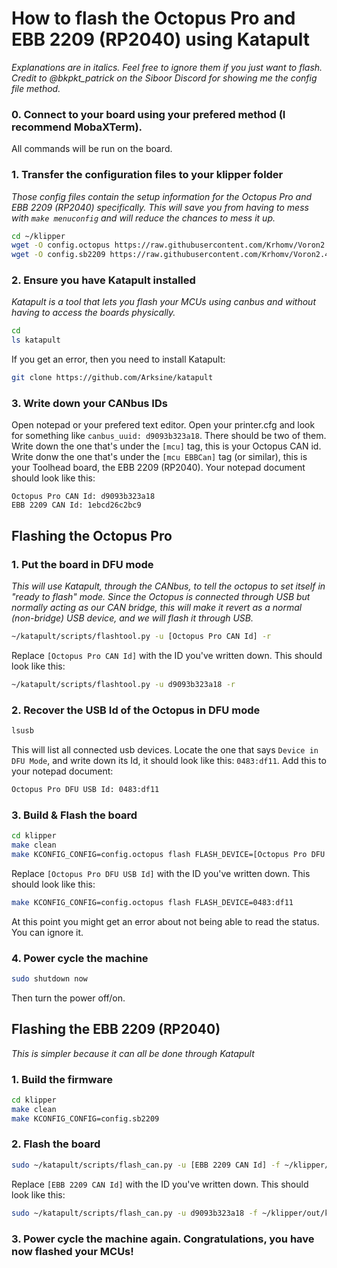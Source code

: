 
# How to flash the Octopus Pro and EBB 2209 (RP2040) using Katapult
_Explanations are in italics. Feel free to ignore them if you just want to flash. Credit to @bkpkt_patrick on the Siboor Discord for showing me the config file method._

### 0. Connect to your board using your prefered method (I recommend MobaXTerm).
All commands will be run on the board.

### 1. Transfer the configuration files to your klipper folder
_Those config files contain the setup information for the Octopus Pro and EBB 2209 (RP2040) specifically. This will save you from having to mess with `make menuconfig` and will reduce the chances to mess it up._
```bash
cd ~/klipper
wget -O config.octopus https://raw.githubusercontent.com/Krhomv/Voron2.4Config/main/config.octopus
wget -O config.sb2209 https://raw.githubusercontent.com/Krhomv/Voron2.4Config/main/config.sb2209
```

### 2. Ensure you have Katapult installed
_Katapult is a tool that lets you flash your MCUs using canbus and without having to access the boards physically._
```bash
cd
ls katapult
```
If you get an error, then you need to install Katapult:
```bash
git clone https://github.com/Arksine/katapult
```

### 3. Write down your CANbus IDs
Open notepad or your prefered text editor.
Open your printer.cfg and look for something like `canbus_uuid: d9093b323a18`. There should be two of them.
Write down the one that's under the `[mcu]` tag, this is your Octopus CAN id.
Write donw the one that's under the `[mcu EBBCan]` tag (or similar), this is your Toolhead board, the EBB 2209 (RP2040).
Your notepad document should look like this:
```
Octopus Pro CAN Id: d9093b323a18
EBB 2209 CAN Id: 1ebcd26c2bc9
```

## Flashing the Octopus Pro

### 1. Put the board in DFU mode
_This will use Katapult, through the CANbus, to tell the octopus to set itself in "ready to flash" mode. Since the Octopus is connected through USB but normally acting as our CAN bridge, this will make it revert as a normal (non-bridge) USB device, and we will flash it through USB._
```bash
~/katapult/scripts/flashtool.py -u [Octopus Pro CAN Id] -r
```
Replace `[Octopus Pro CAN Id]` with the ID you've written down. This should look like this:
```bash
~/katapult/scripts/flashtool.py -u d9093b323a18 -r
```

### 2. Recover the USB Id of the Octopus in DFU mode
```bash
lsusb
```
This will list all connected usb devices. Locate the one that says `Device in DFU Mode`, and write down its Id, it should look like this: `0483:df11`. Add this to your notepad document:
```bash
Octopus Pro DFU USB Id: 0483:df11
```

### 3. Build & Flash the board
```bash
cd klipper
make clean
make KCONFIG_CONFIG=config.octopus flash FLASH_DEVICE=[Octopus Pro DFU USB Id]
```
Replace `[Octopus Pro DFU USB Id]` with the ID you've written down. This should look like this:
```bash
make KCONFIG_CONFIG=config.octopus flash FLASH_DEVICE=0483:df11
```
At this point you might get an error about not being able to read the status. You can ignore it.

### 4. Power cycle the machine
```bash
sudo shutdown now
```
Then turn the power off/on.

## Flashing the EBB 2209 (RP2040)
_This is simpler because it can all be done through Katapult_

### 1. Build the firmware
```bash
cd klipper
make clean
make KCONFIG_CONFIG=config.sb2209
```

### 2. Flash the board
```bash
sudo ~/katapult/scripts/flash_can.py -u [EBB 2209 CAN Id] -f ~/klipper/out/klipper.bin
```
Replace `[EBB 2209 CAN Id]` with the ID you've written down. This should look like this:
```bash
sudo ~/katapult/scripts/flash_can.py -u d9093b323a18 -f ~/klipper/out/klipper.bin
```

### 3. Power cycle the machine again. Congratulations, you have now flashed your MCUs!
